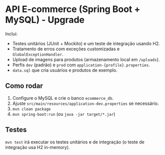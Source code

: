 
# API E-commerce (Spring Boot + MySQL) - Upgrade

Inclui:
- Testes unitários (JUnit + Mockito) e um teste de integração usando H2.
- Tratamento de erros com exceções customizadas e `GlobalExceptionHandler`.
- Upload de imagens para produtos (armazenamento local em `/uploads`).
- Perfis `dev` (padrão) e `prod` com `application-{profile}.properties`.
- `data.sql` que cria usuários e produtos de exemplo.

## Como rodar
1. Configure o MySQL e crie o banco `ecommerce_db`.
2. Ajuste `src/main/resources/application-dev.properties` se necessário.
3. `mvn clean package`
4. `mvn spring-boot:run` (ou `java -jar target/*.jar`)

## Testes
`mvn test` irá executar os testes unitários e de integração (o teste de integração usa H2 in-memory).
